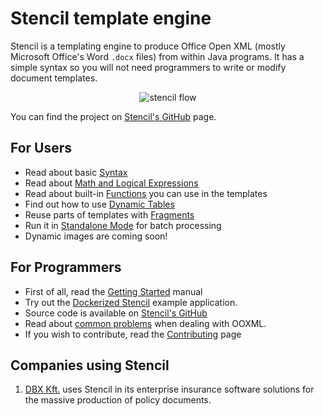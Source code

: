 # Stencil template engine

Stencil is a templating engine to produce Office Open XML (mostly Microsoft Office's Word `.docx` files)
from within Java programs. It has a simple syntax so you will not need programmers to write or modify
document templates.

<p align="center"><img src="https://raw.githubusercontent.com/erdos/stencil/master/docs/graphics.svg?sanitize=true" alt="stencil flow"/></p>

You can find the project on [Stencil's GitHub](https://github.com/erdos/stencil) page.

## For Users

- Read about basic [Syntax](Syntax.md)
- Read about [Math and Logical Expressions](Math.md)
- Read about built-in [Functions](Functions.md) you can use in the templates
- Find out how to use [Dynamic Tables](Tables.md)
- Reuse parts of templates with [Fragments](Fragments.md)
- Run it in [Standalone Mode](Standalone.md) for batch processing
- Dynamic images are coming soon!


## For Programmers

- First of all, read the [Getting Started](GettingStarted.md) manual
- Try out the [Dockerized Stencil](https://github.com/erdos/stencil/blob/master/service/README.md) example application.
- Source code is available on [Stencil's GitHub](https://github.com/erdos/stencil)
- Read about [common problems](DeveloperTroubleshooting.md) when dealing with OOXML.
- If you wish to contribute, read the [Contributing](Contribution.md) page

## Companies using Stencil

1. [DBX Kft.](https://dbx.hu) uses Stencil in its enterprise insurance software
solutions for the massive production of policy documents.
